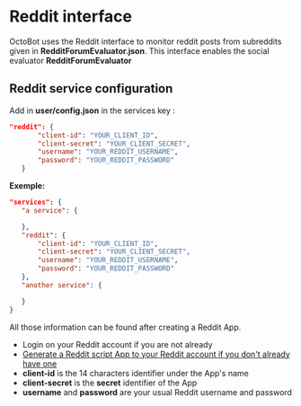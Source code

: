 Reddit interface
================

OctoBot uses the Reddit interface to monitor reddit posts from
subreddits given in **RedditForumEvaluator.json**. This interface
enables the social evaluator **RedditForumEvaluator**

Reddit service configuration
----------------------------

Add in **user/config.json** in the services key :

``` json
"reddit": {
       "client-id": "YOUR_CLIENT_ID",
       "client-secret": "YOUR_CLIENT_SECRET",
       "username": "YOUR_REDDIT_USERNAME",
       "password": "YOUR_REDDIT_PASSWORD"
   }
```

**Exemple:**

``` json
"services": {
   "a service": {

   },
   "reddit": {
       "client-id": "YOUR_CLIENT_ID",
       "client-secret": "YOUR_CLIENT_SECRET",
       "username": "YOUR_REDDIT_USERNAME",
       "password": "YOUR_REDDIT_PASSWORD"
   },
   "another service": {

   }
}
```

All those information can be found after creating a Reddit App.

-   Login on your Reddit account if you are not already
-   [Generate a Reddit script App to your Reddit account if you don\'t
    already have one](https://www.reddit.com/prefs/apps/)
-   **client-id** is the 14 characters identifier under the App\'s name
-   **client-secret** is the **secret** identifier of the App
-   **username** and **password** are your usual Reddit username and
    password
